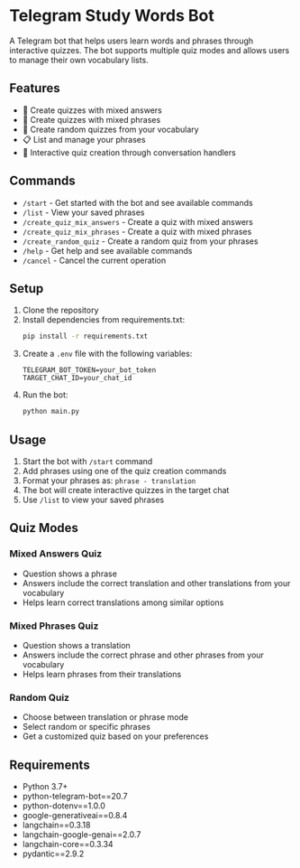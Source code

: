 # Telegram Study Words Bot

A Telegram bot that helps users learn words and phrases through interactive quizzes. The bot supports multiple quiz modes and allows users to manage their own vocabulary lists.

## Features

- 🔀 Create quizzes with mixed answers
- 🔄 Create quizzes with mixed phrases
- 🎲 Create random quizzes from your vocabulary
- 📋 List and manage your phrases
- 🤖 Interactive quiz creation through conversation handlers

## Commands

- `/start` - Get started with the bot and see available commands
- `/list` - View your saved phrases
- `/create_quiz_mix_answers` - Create a quiz with mixed answers
- `/create_quiz_mix_phrases` - Create a quiz with mixed phrases
- `/create_random_quiz` - Create a random quiz from your phrases
- `/help` - Get help and see available commands
- `/cancel` - Cancel the current operation

## Setup

1. Clone the repository
2. Install dependencies from requirements.txt:
   ```bash
   pip install -r requirements.txt
   ```
3. Create a `.env` file with the following variables:
   ```
   TELEGRAM_BOT_TOKEN=your_bot_token
   TARGET_CHAT_ID=your_chat_id
   ```
4. Run the bot:
   ```bash
   python main.py
   ```

## Usage

1. Start the bot with `/start` command
2. Add phrases using one of the quiz creation commands
3. Format your phrases as: `phrase - translation`
4. The bot will create interactive quizzes in the target chat
5. Use `/list` to view your saved phrases

## Quiz Modes

### Mixed Answers Quiz

- Question shows a phrase
- Answers include the correct translation and other translations from your vocabulary
- Helps learn correct translations among similar options

### Mixed Phrases Quiz

- Question shows a translation
- Answers include the correct phrase and other phrases from your vocabulary
- Helps learn phrases from their translations

### Random Quiz

- Choose between translation or phrase mode
- Select random or specific phrases
- Get a customized quiz based on your preferences

## Requirements

- Python 3.7+
- python-telegram-bot==20.7
- python-dotenv==1.0.0
- google-generativeai==0.8.4
- langchain==0.3.18
- langchain-google-genai==2.0.7
- langchain-core==0.3.34
- pydantic==2.9.2
